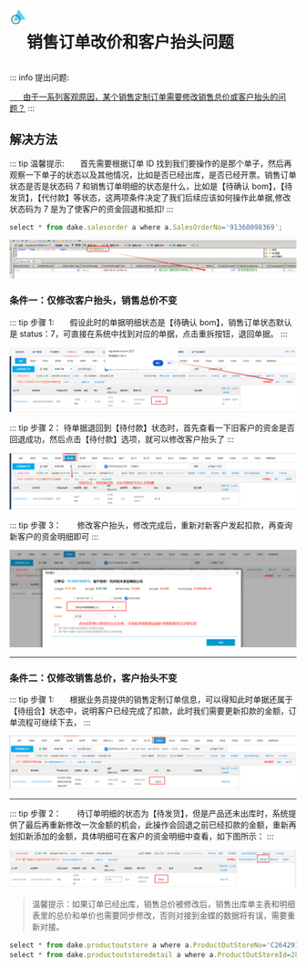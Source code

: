<div style="display:flex;">
<img  src="../public/images/themethreen.png" width="30px" height="30px"></img><h1>销售订单改价和客户抬头问题</h1>
</div>

::: info 提出问题:

<u>&nbsp;&nbsp;&nbsp;&nbsp;&nbsp;&nbsp;由于一系列客观原因，某个销售定制订单需要修改销售总价或客户抬头的问题？</u>
:::

## 解决方法

::: tip 温馨提示:
&nbsp;&nbsp;&nbsp;&nbsp;&nbsp;&nbsp;首先需要根据订单 ID 找到我们要操作的是那个单子，然后再观察一下单子的状态以及其他情况，比如是否已经出库，是否已经开票。销售订单状态是否是状态码 7 和销售订单明细的状态是什么，比如是【待确认 bom】，【待发货】，【代付款】等状态，这两项条件决定了我们后续应该如何操作此单据,修改状态码为 7 是为了使客户的资金回退和抵扣!
:::

```ts
select * from dake.salesorder a where a.SalesOrderNo='91360098369';

```

![Example Image](../public/images/18.png)

### 条件一：仅修改客户抬头，销售总价不变

::: tip 步骤 1:
&nbsp;&nbsp;&nbsp;&nbsp;&nbsp;&nbsp;假设此时的单据明细状态是【待确认 bom】，销售订单状态默认是 status：7，可直接在系统中找到对应的单据，点击重拆按钮，退回单据。
:::

![Example Image](../public/images/8.png)

::: tip 步骤 2：
待单据退回到【待付款】状态时，首先查看一下旧客户的资金是否回退成功，然后点击【待付款】选项，就可以修改客户抬头了
:::

![Example Image](../public/images/7.png)

::: tip 步骤 3：
&nbsp;&nbsp;&nbsp;&nbsp;&nbsp;&nbsp;修改客户抬头，修改完成后，重新对新客户发起扣款，再查询新客户的资金明细即可
:::

![Example Image](../public/images/6.png)

---

### 条件二：仅修改销售总价，客户抬头不变

::: tip 步骤 1:
&nbsp;&nbsp;&nbsp;&nbsp;&nbsp;&nbsp;根据业务员提供的销售定制订单信息，可以得知此时单据还属于【待组合】状态中，说明客户已经完成了扣款，此时我们需要更新扣款的金额，订单流程可继续下去，
:::

![Example Image](../public/images/17.png)

---

::: tip 步骤 2：
&nbsp;&nbsp;&nbsp;&nbsp;&nbsp;&nbsp;待订单明细的状态为【待发货】，但是产品还未出库时，系统提供了最后再重新修改一次金额的机会，此操作会回退之前已经扣款的金额，重新再划扣新添加的金额，具体明细可在客户的资金明细中查看，如下图所示：
:::

![Example Image](../public/images/16.png)

> 温馨提示：如果订单已经出库，销售总价被修改后，销售出库单主表和明细表里的总价和单价也需要同步修改，否则对接到金蝶的数据将有误，需要重新对接。

```ts
select * from dake.productoutstore a where a.ProductOutStoreNo='C26429148';
select * from dake.productoutstoredetail a where a.ProductOutStoreId=2835407;

```
